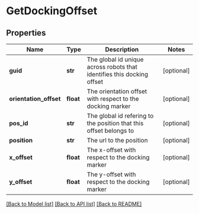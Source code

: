 # GetDockingOffset

## Properties
Name | Type | Description | Notes
------------ | ------------- | ------------- | -------------
**guid** | **str** | The global id unique across robots that identifies this docking offset | [optional] 
**orientation_offset** | **float** | The orientation offset with respect to the docking marker | [optional] 
**pos_id** | **str** | The global id refering to the position that this offset belongs to | [optional] 
**position** | **str** | The url to the position | [optional] 
**x_offset** | **float** | The x-offset with respect to the docking marker | [optional] 
**y_offset** | **float** | The y-offset with respect to the docking marker | [optional] 

[[Back to Model list]](../README.md#documentation-for-models) [[Back to API list]](../README.md#documentation-for-api-endpoints) [[Back to README]](../README.md)

